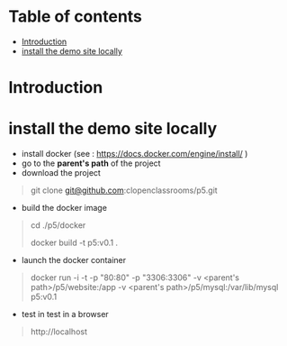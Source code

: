 # Table of contents
*   [Introduction](#introduction)
*   [install the demo site locally](#install-the-demo-site-locally)

# Introduction #

# install the demo site locally #
-   install docker (see : https://docs.docker.com/engine/install/ )
-   go to the **parent's path** of the project
-   download the project
> git clone git@github.com:clopenclassrooms/p5.git
-   build the docker image
> cd ./p5/docker
> 
> docker build -t p5:v0.1 .
-   launch the docker container
> docker run -i -t -p "80:80" -p "3306:3306" -v <parent's path>/p5/website:/app -v <parent's path>/p5/mysql:/var/lib/mysql p5:v0.1
-   test in test in a browser 
> http://localhost


